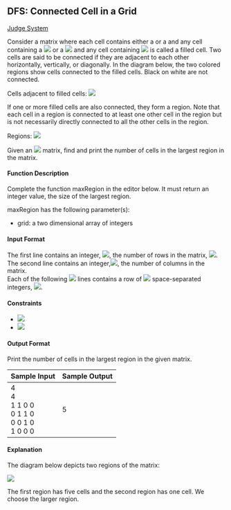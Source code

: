 ## DFS: Connected Cell in a Grid

[Judge System](https://www.hackerrank.com/challenges/ctci-connected-cell-in-a-grid/problem)

Consider a matrix where each cell contains either a or a and any cell containing a <img src="https://latex.codecogs.com/svg.latex?\Large&space;0"> or a <img src="https://latex.codecogs.com/svg.latex?\Large&space;1"> and any cell containing <img src="https://latex.codecogs.com/svg.latex?\Large&space;1"> is called a filled cell. Two cells are said to be connected if they are adjacent to each other horizontally, vertically, or diagonally. In the diagram below, the two colored regions show cells connected to the filled cells. Black on white are not connected.

Cells adjacent to filled cells: ![](https://github.com/andy489/Data_Structures_and_Algorithms_CPP/blob/master/assets/Connected%20Cell%20in%20a%20Grid%2001.png)

If one or more filled cells are also connected, they form a region. Note that each cell in a region is connected to at least one other cell in the region but is not necessarily directly connected to all the other cells in the region.

Regions: ![](https://github.com/andy489/Data_Structures_and_Algorithms_CPP/blob/master/assets/Connected%20Cell%20in%20a%20Grid%2002.png)

Given an <img src="https://latex.codecogs.com/svg.latex?\Large&space;n\times{m}"> matrix, find and print the number of cells in the largest region in the matrix.

#### Function Description

Complete the function maxRegion in the editor below. It must return an integer value, the size of the largest region.

maxRegion has the following parameter(s):

- grid: a two dimensional array of integers

#### Input Format

The first line contains an integer, <img src="https://latex.codecogs.com/svg.latex?\Large&space;n">, the number of rows in the matrix, <img src="https://latex.codecogs.com/svg.latex?\Large&space;grid">.<br>
The second line contains an integer,<img src="https://latex.codecogs.com/svg.latex?\Large&space;m">, the number of columns in the matrix.<br>Each of the following <img src="https://latex.codecogs.com/svg.latex?\Large&space;n"> lines contains a row of <img src="https://latex.codecogs.com/svg.latex?\Large&space;m"> space-separated integers, <img src="https://latex.codecogs.com/svg.latex?\Large&space;grid[i][j]">.

#### Constraints

- <img src="https://latex.codecogs.com/svg.latex?\Large&space;0<{n,m}<10"> 
- <img src="https://latex.codecogs.com/svg.latex?\Large&space;grid[i][j]\in{0,1}">

#### Output Format

Print the number of cells in the largest region in the given matrix.

Sample Input|Sample Output
-|-
4<br>4<br>1 1 0 0<br>0 1 1 0<br>0 0 1 0<br>1 0 0 0|5

#### Explanation

The diagram below depicts two regions of the matrix:

![](https://github.com/andy489/Data_Structures_and_Algorithms_CPP/blob/master/assets/Connected%20Cell%20in%20a%20Grid%2003.png)

The first region has five cells and the second region has one cell. We choose the larger region.
